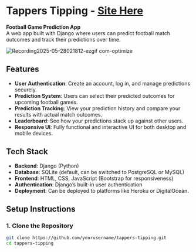 # Tappers Tipping - [Site Here](https://stapper30.pythonanywhere.com/)

**Football Game Prediction App**  
A web app built with Django where users can predict football match outcomes and track their predictions over time.

![Recording2025-05-28021812-ezgif com-optimize](https://github.com/user-attachments/assets/9f91e478-7cbc-4440-a18a-56642e2b5f9f)

## Features
- **User Authentication**: Create an account, log in, and manage predictions securely.
- **Prediction System**: Users can select their predicted outcomes for upcoming football games.
- **Prediction Tracking**: View your prediction history and compare your results with actual match outcomes.
- **Leaderboard**: See how your predictions stack up against other users.
- **Responsive UI**: Fully functional and interactive UI for both desktop and mobile devices.

## Tech Stack
- **Backend**: Django (Python)
- **Database**: SQLite (default, can be switched to PostgreSQL or MySQL)
- **Frontend**: HTML, CSS, JavaScript (Bootstrap for responsiveness)
- **Authentication**: Django’s built-in user authentication
- **Deployment**: Can be deployed to platforms like Heroku or DigitalOcean.

## Setup Instructions

### 1. Clone the Repository
```bash
git clone https://github.com/yourusername/tappers-tipping.git
cd tappers-tipping
